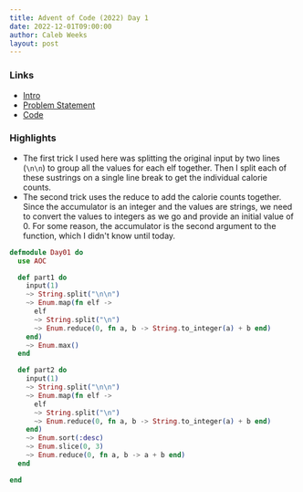 ```yaml
---
title: Advent of Code (2022) Day 1
date: 2022-12-01T09:00:00
author: Caleb Weeks
layout: post
---
```


### Links

- [Intro]()
- [Problem Statement](https://adventofcode.com/2022/day/1)
- [Code](https://github.com/sethcalebweeks/advent-of-code-2022/blob/main/lib/Day01.ex)

### Highlights

- The first trick I used here was splitting the original input by two lines (`\n\n`) to group all the values for each elf together. Then I split each of these sustrings on a single line break to get the individual calorie counts.
- The second trick uses the reduce to add the calorie counts together. Since the accumulator is an integer and the values are strings, we need to convert the values to integers as we go and provide an initial value of 0. For some reason, the accumulator is the second argument to the function, which I didn't know until today.

```elixir
defmodule Day01 do
  use AOC

  def part1 do
    input(1)
    ~> String.split("\n\n")
    ~> Enum.map(fn elf ->
      elf
      ~> String.split("\n")
      ~> Enum.reduce(0, fn a, b -> String.to_integer(a) + b end)
    end)
    ~> Enum.max()
  end

  def part2 do
    input(1)
    ~> String.split("\n\n")
    ~> Enum.map(fn elf ->
      elf
      ~> String.split("\n")
      ~> Enum.reduce(0, fn a, b -> String.to_integer(a) + b end)
    end)
    ~> Enum.sort(:desc)
    ~> Enum.slice(0, 3)
    ~> Enum.reduce(0, fn a, b -> a + b end)
  end

end
```

